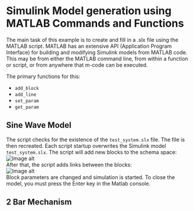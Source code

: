 # Simulink Model generation using MATLAB Commands and Functions  
The main task of this example is to create and fill in a .slx file using the MATLAB script. MATLAB has an extensive API (Application Program Interface) for building and modifying Simulink models from MATLAB code. This may be from either the MATLAB command line, from within a function or script, or from anywhere that m-code can be executed.  
  
The primary functions for this:  
+ `add_block`  
+ `add_line`  
+ `set_param` 
+ `get_param` 
    
## Sine Wave Model  
The script checks for the existence of the `test_system.slx` file. The file is then recreated. Each script startup overwrites the Simulink model `test_system.slx`. The script will add new blocks to the schema space:  
![Image alt](https://github.com/IvolgaDmitriy/matlab_experiments/raw/main/pic/1.png)  
After that, the script adds links between the blocks:  
![Image alt](https://github.com/IvolgaDmitriy/matlab_experiments/raw/main/pic/2.png)  
Block parameters are changed and simulation is started. To close the model, you must press the Enter key in the Matlab console.
  
  
## 2 Bar Mechanism  
  
  
  
  
